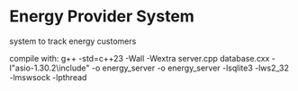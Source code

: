 # Energy Provider System
 system to track energy customers

 compile with:  g++ -std=c++23 -Wall -Wextra server.cpp database.cxx -I"asio-1.30.2\include" -o energy_server -o energy_server -lsqlite3 -lws2_32 -lmswsock -lpthread
